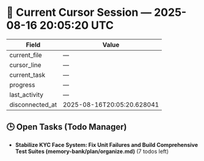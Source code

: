 # 📝 Current Cursor Session — 2025-08-16 20:05:20 UTC

| Field | Value |
|-------|-------|
| current_file | — |
| cursor_line | — |
| current_task | — |
| progress | — |
| last_activity | — |
| disconnected_at | 2025-08-16T20:05:20.628041 |

## 🕒 Open Tasks (Todo Manager)
- **Stabilize KYC Face System: Fix Unit Failures and Build Comprehensive Test Suites (memory-bank/plan/organize.md)** (7 todos left)
